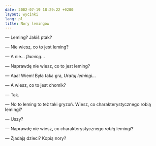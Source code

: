 ```yaml
---
date: 2002-07-19 18:29:22 +0200
layout: wycinki
lang: pl
title: Nory lemingów
---
```


— Leming? Jakiś ptak?

— Nie wiesz, co to jest leming?

— A nie… _flaming_…

— Naprawdę nie wiesz, co to jest leming?

— Aaa! Wiem! Była taka gra, <cite>Uratuj lemingi</cite>…

— A wiesz, co to jest chomik?

— Tak.

— No to leming to też taki gryzoń. Wiesz, co charakterystycznego robią lemingi?

— Uszy?

— Naprawdę nie wiesz, co charakterystycznego _robią_ lemingi?

— Zjadają dzieci? Kopią nory?
